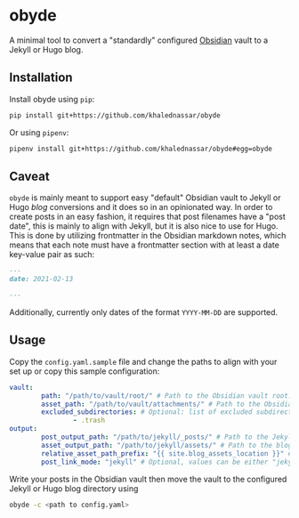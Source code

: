 # obyde

A minimal tool to convert a "standardly" configured [Obsidian](https://obsidian.md/) vault to a Jekyll or Hugo blog.

## Installation
Install obyde using `pip`:

```sh
pip install git+https://github.com/khalednassar/obyde
```

Or using `pipenv`:

```sh
pipenv install git+https://github.com/khalednassar/obyde#egg=obyde
```

## Caveat
`obyde` is mainly meant to support easy "default" Obsidian vault to Jekyll or Hugo _blog_ conversions and it does so in an opinionated way. In order to create posts in an easy fashion, it requires that post filenames have a "post date", this is mainly to align with Jekyll, but it is also nice to use for Hugo.
This is done by utilizing frontmatter in the Obsidian markdown notes, which means that each note must have a frontmatter section with at least a date key-value pair as such:
```md
---
date: 2021-02-13

---
```
Additionally, currently only dates of the format `YYYY-MM-DD` are supported.

## Usage
Copy the `config.yaml.sample` file and change the paths to align with your set up or copy this sample configuration:

```yaml
vault:
        path: "/path/to/vault/root/" # Path to the Obsidian vault root. Markdown file discovery will start at this directory recursively.
        asset_path: "/path/to/vault/attachments/" # Path to the Obsidian vault attachments folder
        excluded_subdirectories: # Optional: list of excluded subdirectories of the Obsidian vault root
                - .trash
output:
        post_output_path: "/path/to/jekyll/_posts/" # Path to the Jekyll or Hugo posts directory
        asset_output_path: "/path/to/jekyll/assets/" # Path to the blog assets directory, copied from the Obsidian attachments folder
        relative_asset_path_prefix: "{{ site.blog_assets_location }}" # Optional: a relative URL prefix for blog assets without a trailing slash. Can also be a liquid template substitution for Jekyll.
        post_link_mode: "jekyll" # Optional, values can be either "jekyll" or "hugo" and the default is "jekyll". Sets the way post references are output.
```

Write your posts in the Obsidian vault then move the vault to the configured Jekyll or Hugo blog directory using
```sh
obyde -c <path to config.yaml>
``` 